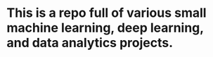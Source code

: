 # This is a repo full of various small machine learning, deep learning, and data analytics projects.
